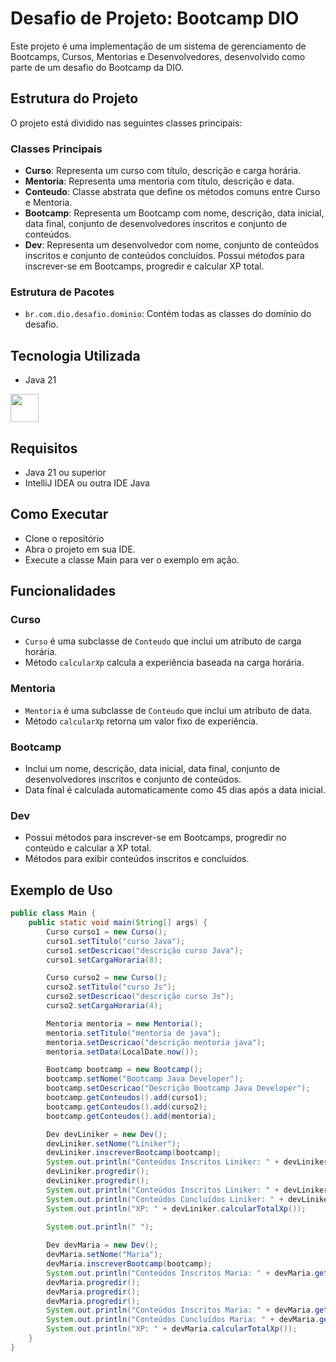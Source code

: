 # Desafio de Projeto: Bootcamp DIO

Este projeto é uma implementação de um sistema de gerenciamento de Bootcamps, Cursos, Mentorias e Desenvolvedores, desenvolvido como parte de um desafio do Bootcamp da DIO.

## Estrutura do Projeto

O projeto está dividido nas seguintes classes principais:

### Classes Principais

- **Curso**: Representa um curso com título, descrição e carga horária.
- **Mentoria**: Representa uma mentoria com título, descrição e data.
- **Conteudo**: Classe abstrata que define os métodos comuns entre Curso e Mentoria.
- **Bootcamp**: Representa um Bootcamp com nome, descrição, data inicial, data final, conjunto de desenvolvedores inscritos e conjunto de conteúdos.
- **Dev**: Representa um desenvolvedor com nome, conjunto de conteúdos inscritos e conjunto de conteúdos concluídos. Possui métodos para inscrever-se em Bootcamps, progredir e calcular XP total.

### Estrutura de Pacotes

- `br.com.dio.desafio.dominio`: Contém todas as classes do domínio do desafio.

## Tecnologia Utilizada
- Java 21
<div>
   <img src="https://cdn.jsdelivr.net/gh/devicons/devicon@latest/icons/java/java-original-wordmark.svg" width="45px" heigth="45px" />
</div>

## Requisitos
- Java 21 ou superior
- IntelliJ IDEA ou outra IDE Java

## Como Executar
- Clone o repositório
- Abra o projeto em sua IDE.
- Execute a classe Main para ver o exemplo em ação.
          
## Funcionalidades

### Curso

- `Curso` é uma subclasse de `Conteudo` que inclui um atributo de carga horária.
- Método `calcularXp` calcula a experiência baseada na carga horária.

### Mentoria

- `Mentoria` é uma subclasse de `Conteudo` que inclui um atributo de data.
- Método `calcularXp` retorna um valor fixo de experiência.

### Bootcamp

- Inclui um nome, descrição, data inicial, data final, conjunto de desenvolvedores inscritos e conjunto de conteúdos.
- Data final é calculada automaticamente como 45 dias após a data inicial.

### Dev

- Possui métodos para inscrever-se em Bootcamps, progredir no conteúdo e calcular a XP total.
- Métodos para exibir conteúdos inscritos e concluídos.
  
## Exemplo de Uso

```java
public class Main {
    public static void main(String[] args) {
        Curso curso1 = new Curso();
        curso1.setTitulo("curso Java");
        curso1.setDescricao("descrição curso Java");
        curso1.setCargaHoraria(8);

        Curso curso2 = new Curso();
        curso2.setTitulo("curso Js");
        curso2.setDescricao("descrição curso Js");
        curso2.setCargaHoraria(4);

        Mentoria mentoria = new Mentoria();
        mentoria.setTitulo("mentoria de java");
        mentoria.setDescricao("descrição mentoria java");
        mentoria.setData(LocalDate.now());

        Bootcamp bootcamp = new Bootcamp();
        bootcamp.setNome("Bootcamp Java Developer");
        bootcamp.setDescricao("Descrição Bootcamp Java Developer");
        bootcamp.getConteudos().add(curso1);
        bootcamp.getConteudos().add(curso2);
        bootcamp.getConteudos().add(mentoria);

        Dev devLiniker = new Dev();
        devLiniker.setNome("Liniker");
        devLiniker.inscreverBootcamp(bootcamp);
        System.out.println("Conteúdos Inscritos Liniker: " + devLiniker.getConteudosInscritos());
        devLiniker.progredir();
        devLiniker.progredir();
        System.out.println("Conteúdos Inscritos Liniker: " + devLiniker.getConteudosInscritos());
        System.out.println("Conteúdos Concluídos Liniker: " + devLiniker.getConteudosConcluidos());
        System.out.println("XP: " + devLiniker.calcularTotalXp());

        System.out.println(" ");
        
        Dev devMaria = new Dev();
        devMaria.setNome("Maria");
        devMaria.inscreverBootcamp(bootcamp);
        System.out.println("Conteúdos Inscritos Maria: " + devMaria.getConteudosInscritos());
        devMaria.progredir();
        devMaria.progredir();
        devMaria.progredir();
        System.out.println("Conteúdos Inscritos Maria: " + devMaria.getConteudosInscritos());
        System.out.println("Conteúdos Concluídos Maria: " + devMaria.getConteudosConcluidos());
        System.out.println("XP: " + devMaria.calcularTotalXp());
    }
}
